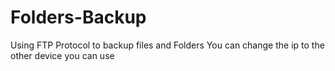 # Folders-Backup
Using FTP Protocol to backup files and Folders
You can change the ip to the other device you can use 
